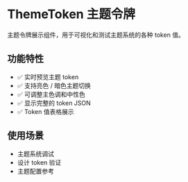 # ThemeToken 主题令牌

主题令牌展示组件，用于可视化和测试主题系统的各种 token 值。

## 功能特性

- ✅ 实时预览主题 token
- ✅ 支持亮色 / 暗色主题切换
- ✅ 可调整主色调和中性色
- ✅ 显示完整的 token JSON
- ✅ Token 值表格展示

## 使用场景

- 主题系统调试
- 设计 token 验证
- 主题配置参考
